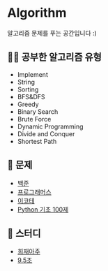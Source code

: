 # Algorithm
알고리즘 문제를 푸는 공간입니다 :)

## 🙆‍♀️ 공부한 알고리즘 유형
- Implement
- String
- Sorting
- BFS&DFS
- Greedy
- Binary Search
- Brute Force
- Dynamic Programming
- Divide and Conquer
- Shortest Path

## 📃 문제 
- [백준](https://www.acmicpc.net/)
- [프로그래머스](https://programmers.co.kr/)
- [이코테](https://www.youtube.com/watch?v=Mf0pYO8VAZk&list=PLVsNizTWUw7H9_of5YCB0FmsSc-K44y81)
- [Python 기초 100제](https://codeup.kr/problemsetsol.php?psid=33)

## 👑 스터디
- [희재아주](https://detailed-winter-f6b.notion.site/6fc36ed1843e492983bc59b6f25c9fb9?v=d41995148b4b4c069ad4ab197c35a6cf)
- [9.5조](https://splashy-launch-22f.notion.site/5bfa86f8527e4f7d9b266f67cfc91e3f)